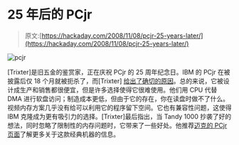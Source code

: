 # 25 年后的 PCjr

> 原文:[https://hackaday.com/2008/11/08/pcjr-25-years-later/](https://hackaday.com/2008/11/08/pcjr-25-years-later/)

![pcjr](../Images/a90433c8abafbddf1fd7f3a2b03538f3.png "pcjr")

[Trixter]是旧五金的鉴赏家，正在庆祝 PCjr 的 25 周年纪念日。IBM 的 PCjr 在被披露后仅 18 个月就被扼杀了，而[Trixter] [给出了确切的原因](http://trixter.wordpress.com/2008/11/06/25-years-of-junior/ "25 Years of Junior « Oldskooler Ramblings")。总的来说，它被设计成生产和销售都很便宜，但是许多选择使得它很难使用。他们用 CPU 代替 DMA 进行软盘访问；制造成本更低，但由于它的存在，你在读盘时做不了什么。视频内存方案几乎没有给可以利用它的程序留下空间。它也有兼容性问题，这使得 IBM 克隆成为更有吸引力的选择。[Trixter]最后指出，当 Tandy 1000 抄袭了好的想法，同时忽略了限制性的内存问题时，它带来了一些好处。他推荐[迈克的 PCjr 页面](http://www.brutman.com/PCjr/ "Mike's IBM PCjr Page")了解更多关于这款经典机器的信息。